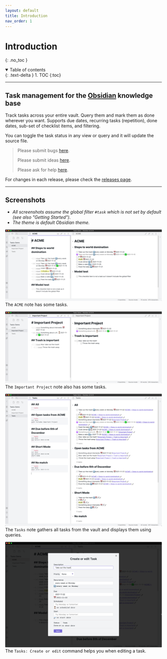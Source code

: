 ```yaml
---
layout: default
title: Introduction
nav_order: 1
---
```


# Introduction

{: .no_toc }

<details open markdown="block">
  <summary>
    Table of contents
  </summary>
  {: .text-delta }
1. TOC
{:toc}
</details>

---

## Task management for the [Obsidian](https://obsidian.md/) knowledge base

Track tasks across your entire vault.
Query them and mark them as done wherever you want.
Supports due dates, recurring tasks (repetition), done dates, sub-set of checklist items, and filtering.

You can toggle the task status in any view or query and it will update the source file.

> Please submit bugs [here](https://github.com/obsidian-tasks-group/obsidian-tasks/issues).
>
> Please submit ideas [here](https://github.com/obsidian-tasks-group/obsidian-tasks/discussions/categories/ideas).
>
> Please ask for help [here](https://github.com/obsidian-tasks-group/obsidian-tasks/discussions/categories/q-a).

For changes in each release, please check the [releases page](https://github.com/obsidian-tasks-group/obsidian-tasks/releases).

---

## Screenshots

- *All screenshots assume the global filter `#task` which is not set by default (see also "Getting Started").*
- *The theme is default Obsidian theme.*

![ACME Tasks](https://github.com/obsidian-tasks-group/obsidian-tasks/raw/main/resources/screenshots/acme.png)
The `ACME` note has some tasks.

![Important Project Tasks](https://github.com/obsidian-tasks-group/obsidian-tasks/raw/main/resources/screenshots/important_project.png)
The `Important Project` note also has some tasks.

![Tasks Queries](https://github.com/obsidian-tasks-group/obsidian-tasks/raw/main/resources/screenshots/tasks_queries.png)
The `Tasks` note gathers all tasks from the vault and displays them using queries.

![Create or Edit Modal](https://github.com/obsidian-tasks-group/obsidian-tasks/raw/main/resources/screenshots/modal.png)
The `Tasks: Create or edit` command helps you when editing a task.
